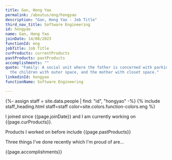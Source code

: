 ```yaml
---
title: Gan, Hong Yao
permalink: /aboutus/eng/hongyao
description: "Gan, Hong Yao - Job Title"
third_nav_title: Software Engineering
id: hongyao
name: Gan, Hong Yao
joinDate: 14/08/2023
functionId: eng
jobTitle: Job Title
curProducts: currentProducts
pastProducts: pastProducts
accomplishments: ""
quote: "Family: A social unit where the father is concerned with parking space,
  the children with outer space, and the mother with closet space."
linkedinId: hongyao
functionName: Software Engineering

---
```


{%- assign staff = site.data.people | find: "id", "hongyao" -%}
{% include staff_heading.html staff=staff color=site.colors.function-colors.eng %}

<p>I joined since {{page.joinDate}} and I am currently working on {{page.curProducts}}.</p>

<p>Products I worked on before include {{page.pastProducts}}</p>

<p>Three things I've done recently which I'm proud of are...</p>
{{page.accomplishments}}

